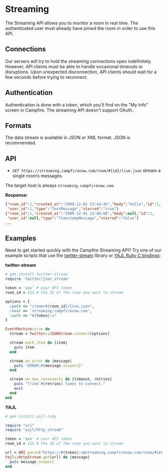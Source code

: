 Streaming
=========

The Streaming API allows you to monitor a room in real time. The authenticated user must already have joined the room in order to use this API.


Connections
-----------

Our servers will try to hold the streaming connections open indefinitely. However, API clients must be able to handle occasional timeouts or disruptions. Upon unexpected disconnection, API clients should wait for a few seconds before trying to reconnect.


Authentication
--------------

Authentication is done with a token, which you'll find on the "My Info" screen in Campfire. The streaming API doesn't support OAuth.

Formats
-------

The data stream is available in JSON or XML format. JSON is recommended.


API
---

* `GET https://streaming.campfirenow.com/room/#{id}/live.json` stream a single room’s messages.

The target host is always `streaming.campfirenow.com`.

**Response:**

``` json
{"room_id":1,"created_at":"2009-12-01 23:44:40","body":"hello","id":1,
 "user_id":1,"type":"TextMessage","starred":"true"}
{"room_id":1,"created_at":"2009-12-01 23:40:00","body":null,"id":2,
 "user_id":null,"type":"TimestampMessage","starred":"false"}
...
```


Examples
--------

Need to get started quickly with the Campfire Streaming API? Try one of our example scripts that use the [twitter-stream](https://github.com/voloko/twitter-stream) library or [YAJL Ruby C bindings](https://github.com/brianmario/yajl-ruby):

**twitter-stream**

``` ruby
# gem install twitter-stream
require 'twitter/json_stream'

token = 'xxx' # your API token
room_id = 111 # the ID of the room you want to stream

options = {
  :path => "/room/#{room_id}/live.json",
  :host => 'streaming.campfirenow.com',
  :auth => "#{token}:x"
}

EventMachine::run do
  stream = Twitter::JSONStream.connect(options)

  stream.each_item do |item|
    puts item
  end

  stream.on_error do |message|
    puts "ERROR:#{message.inspect}"
  end

  stream.on_max_reconnects do |timeout, retries|
    puts "Tried #{retries} times to connect."
    exit
  end
end
```

**YAJL**

``` ruby
# gem install yajl-ruby

require "uri"
require "yajl/http_stream"

token = 'xxx' # your API token
room_id = 111 # the ID of the room you want to stream

url = URI.parse("https://#{token}:x@streaming.campfirenow.com/room/#{room_id}/live.json")
Yajl::HttpStream.get(url) do |message|
  puts message.inspect
end
```
